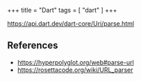 +++
title = "Dart"
tags = [ "dart" ]
+++

<https://api.dart.dev/dart-core/Uri/parse.html>

## References

- <https://hyperpolyglot.org/web#parse-url>
- <https://rosettacode.org/wiki/URL_parser>
